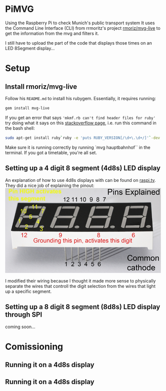 # PiMVG
Using the Raspberry Pi to check Munich's public transport system
It uses the Command Line Interface (CLI) from rrmoritz's project [rmoriz/mvg-live](https://github.com/rmoriz/mvg-live#mvg-live)
to get the information from the mvg and filters it.

I still have to upload the part of the code that displays those times on an LED 8Segment display...

# Setup

## Install rmoriz/mvg-live
Follow his `README.md` to install his rubygem. Essentially, it requires running:
```bash
gem install mvg-live
```
If you get an error that says ``'mkmf.rb can't find header files for ruby'`` try doing what it says on this [stackoverflow page](https://stackoverflow.com/questions/20559255/error-while-installing-json-gem-mkmf-rb-cant-find-header-files-for-ruby), i.e. run this command in the bash shell:
```bash
sudo apt-get install ruby`ruby -e 'puts RUBY_VERSION[/\d+\.\d+/]'`-dev
```

Make sure it is running correctly by running `mvg hauptbahnhof`` in the terminal. If you got a timetable, you're all set.

## Setting up a 4 digit 8 segment (4d8s) LED display
An explanation of how to use 4d8s displays with can be found on [raspi.tv](http://raspi.tv/2015/how-to-drive-a-7-segment-display-directly-on-raspberry-pi-in-python). They did a nice job of explaining the pinout:
![Alt text](/images/7seg-pinout-annotated_700.jpg?raw=true "4d8s pinout from raspi.tv")

I modified their wiring because I thought it made more sense to physically separate the wires that controll the digit selection from the wires that light up a specific segment.

## Setting up a 8 digit 8 segment (8d8s) LED display through SPI
coming soon...

# Comissioning
## Running it on a 4d8s display

## Running it on a 4d8s display
